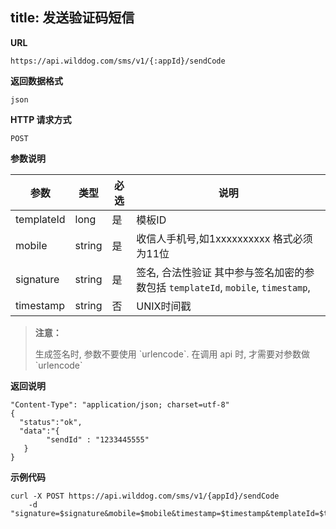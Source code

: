 
title: 发送验证码短信
---

**URL**

```
https://api.wilddog.com/sms/v1/{:appId}/sendCode
```

**返回数据格式**

```
json
```

**HTTP 请求方式**  
  
```
POST    
```
    
**参数说明**
    
|参数           |类型           |必选       |说明|
|--------------|--------------|----------|---|
|templateId     |long            |是         |模板ID|
|mobile          |string         |是         |收信人手机号,如1xxxxxxxxxx 格式必须为11位|
|signature      |string         |是         |签名, 合法性验证 其中参与签名加密的参数包括 `templateId`, `mobile`, `timestamp`,|
|timestamp      |string         |否         |UNIX时间戳|
    

<blockquote class="warning">
  <p><strong>注意：</strong></p>
  生成签名时, 参数不要使用 `urlencode`. 在调用 api 时, 才需要对参数做 `urlencode`
</blockquote>



**返回说明**

```
"Content-Type": "application/json; charset=utf-8"
{
  "status":"ok",
  "data":"{
        "sendId" : "1233445555"
   }
}
```

**示例代码**

```
curl -X POST https://api.wilddog.com/sms/v1/{appId}/sendCode 
	-d "signature=$signature&mobile=$mobile&timestamp=$timestamp&templateId=$templateId"
